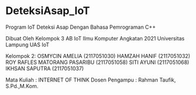 # DeteksiAsap_IoT
Program IoT Deteksi Asap Dengan Bahasa Pemrograman C++

Dibuat Oleh Kelompok 3 AB IoT Ilmu Komputer Angkatan 2021 Universitas Lampung
UAS IoT

Kelompok 2:
OSMYCIN AMELIA (2117051030)
HAMZAH HANIF (2117051032)
ROY RAFLES MATORANG PASARIBU (2117051058)
SITI AYUNI (2117051068)
IKHSAN SAPUTRA (2117051037)

Mata Kuliah : INTERNET OF THINK
Dosen Pengampu : Rahman Taufik, S.Pd.,M.Kom.
